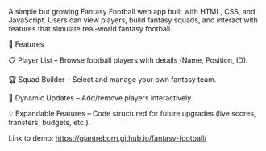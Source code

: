 A simple but growing Fantasy Football web app built with HTML, CSS, and JavaScript.
Users can view players, build fantasy squads, and interact with features that simulate real-world fantasy football.

🚀 Features

📋 Player List – Browse football players with details (Name, Position, ID).

🏆 Squad Builder – Select and manage your own fantasy team.

🔄 Dynamic Updates – Add/remove players interactively.

💡 Expandable Features – Code structured for future upgrades (live scores, transfers, budgets, etc.).

Link to demo:
https://giantreborn.github.io/fantasy-football/



